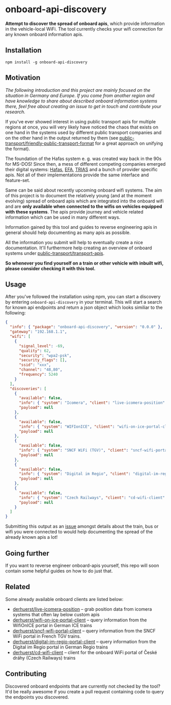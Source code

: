 # onboard-api-discovery
**Attempt to discover the spread of onboard apis**, which provide information in the vehicle-local WiFi.
The tool currently checks your wifi connection for any known onboard information apis.

## Installation

```shell
npm install -g onboard-api-discovery
```

## Motivation

*The following introduction and this project are mainly focused on the situation in Germany and Europe. If you come from another region and have knowledge to share about described onboard information systems there, feel free about creating an issue to get in touch and contribute your research.*

If you've ever showed interest in using public transport apis for multiple regions at once, you will very likely have noticed the chaos that exists on one hand in the systems used by different public transport companies and on the other hand in the output returned by them (see [public-transport/friendly-public-transport-format](https://github.com/public-transport/friendly-public-transport-format) for a great approach on unifying the format).

The foundation of the Hafas system e. g. was created way back in the 90s for MS-DOS! Since then, a mess of different competing companies emerged their digital systems: [Hafas](https://github.com/public-transport/hafas-client), [EFA](https://github.com/mfdz/efa2gtfs), [TRIAS](https://github.com/public-transport/ideas/issues/18) and a bunch of provider specific apis. Not all of their implementations provide the same interface and feature-set.

Same can be said about recently upcoming onboard wifi systems. The aim of this project is to document the relatively young (and at the moment evolving) spread of onboard apis which are integrated into the onboard wifi and are **only available when connected to the wifis on vehicles equipped with these systems**. The apis provide journey and vehicle related information which can be used in many different ways.

Information gained by this tool and guides to reverse engineering apis in general should help documenting as many apis as possible.

All the information you submit will help to eventually create a nice documentation. It'll furthermore help creating an overview of onboard systems under [public-transport/transport-apis](https://github.com/public-transport/transport-apis).

**So whenever you find yourself on a train or other vehicle with inbuilt wifi, please consider checking it with this tool.**

## Usage

After you've followed the installation using npm, you can start a discovery by entering `onboard-api-discovery` in your terminal. This will start a search for known api endpoints and return a json object which looks similiar to the following:

```json
{
  "info": { "package": "onboard-api-discovery", "version": "0.0.0" },
  "gateway": "192.168.1.1",
  "wifi": [
    {
      "signal_level": -69,
      "quality": 62,
      "security": "wpa2-psk",
      "security_flags": [],
      "ssid": "xxx",
      "channel": "48,80",
      "frequency": 5240
    }
  ],
  "discoveries": [
    {
      "available": false,
      "info": { "system": "Icomera", "client": "live-icomera-position" },
      "payload": null
    },
    {
      "available": false,
      "info": { "system": "WIFIonICE", "client": "wifi-on-ice-portal-client" },
      "payload": null
    },
    {
      "available": false,
      "info": { "system": "SNCF WiFi (TGV)", "client": "sncf-wifi-portal-client" },
      "payload": null
    },
    {
      "available": false,
      "info": { "system": "Digital im Regio", "client": "digital-im-regio-portal-client" },
      "payload": null
    },
    {
      "available": false,
      "info": { "system": "Czech Railways", "client": "cd-wifi-client" },
      "payload": null
    }
  ]
}
```

Submitting this output as an [issue](https://github.com/Adwirawien/onboard-api-discovery/issues/new) amongst details about the train, bus or wifi you were connected to would help documenting the spread of the already known apis a lot!

## Going further

If you want to reverse engineer onboard-apis yourself, this repo will soon contain some helpful guides on how to do just that.

## Related

Some already available onboard clients are listed below:

- [derhuerst/live-icomera-position](https://github.com/derhuerst/live-icomera-position) – grab position data from icomera systems that often lay below custom apis
- [derhuerst/wifi-on-ice-portal-client](https://github.com/derhuerst/wifi-on-ice-portal-client) – query information from the WifiOnICE portal in German ICE trains
- [derhuerst/sncf-wifi-portal-client](https://github.com/derhuerst/sncf-wifi-portal-client) – query information from the SNCF WiFi portal in French TGV trains.
- [derhuerst/digital-im-regio-portal-client](https://github.com/derhuerst/digital-im-regio-portal-client) – query information from the Digital im Regio portal in German Regio trains
- [derhuerst/cd-wifi-client](https://github.com/derhuerst/cd-wifi-client) – client for the onboard WiFi portal of České dráhy (Czech Railways) trains

## Contributing

Discovered onboard endpoints that are currently not checked by the tool? It'd be really awesome if you create a pull request containing code to query the endpoints you discovered.

